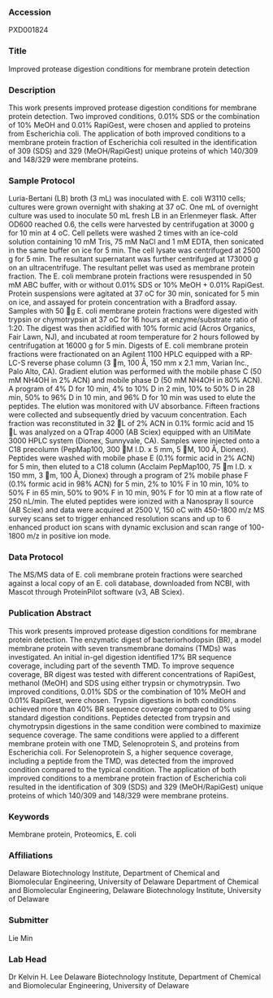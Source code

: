 ### Accession
PXD001824

### Title
Improved protease digestion conditions for membrane protein detection

### Description
This work presents improved protease digestion conditions for membrane protein detection. Two improved conditions, 0.01% SDS or the combination of 10% MeOH and 0.01% RapiGest, were chosen and applied to proteins from Escherichia coli. The application of both improved conditions to a membrane protein fraction of Escherichia coli resulted in the identification of 309 (SDS) and 329 (MeOH/RapiGest) unique proteins of which 140/309 and 148/329 were membrane proteins.

### Sample Protocol
Luria-Bertani (LB) broth (3 mL) was inoculated with E. coli W3110 cells; cultures were grown overnight with shaking at 37 oC. One mL of overnight culture was used to inoculate 50 mL fresh LB in an Erlenmeyer flask. After OD600 reached 0.6, the cells were harvested by centrifugation at 3000 g for 10 min at 4 oC. Cell pellets were washed 2 times with an ice-cold solution containing 10 mM Tris, 75 mM NaCl and 1 mM EDTA, then sonicated in the same buffer on ice for 5 min. The cell lysate was centrifuged at 2500 g for 5 min. The resultant supernatant was further centrifuged at 173000 g on an ultracentrifuge. The resultant pellet was used as membrane protein fraction. The E. coli membrane protein fractions were resuspended in 50 mM ABC buffer, with or without 0.01% SDS or 10% MeOH + 0.01% RapiGest. Protein suspensions were agitated at 37 oC for 30 min, sonicated for 5 min on ice, and assayed for protein concentration with a Bradford assay. Samples with 50 g E. coli membrane protein fractions were digested with trypsin or chymotrypsin at 37 oC for 16 hours at enzyme/substrate ratio of 1:20. The digest was then acidified with 10% formic acid (Acros Organics, Fair Lawn, NJ), and incubated at room temperature for 2 hours followed by centrifugation at 16000 g for 5 min.  Digests of E. coli membrane protein fractions were fractionated on an Agilent 1100 HPLC equipped with a RP-LC-S reverse phase column (3 m, 100 Å, 150 mm x 2.1 mm, Varian Inc., Palo Alto, CA). Gradient elution was performed with the mobile phase C (50 mM NH4OH in 2% ACN) and mobile phase D (50 mM NH4OH in 80% ACN). A program of 4% D for 10 min, 4% to 10% D in 2 min, 10% to 50% D in 28 min, 50% to 96% D in 10 min, and 96% D for 10 min was used to elute the peptides. The elution was monitored with UV absorbance. Fifteen fractions were collected and subsequently dried by vacuum concentration. Each fraction was reconstituted in 32 L of 2% ACN in 0.1% formic acid and 15 L was analyzed on a QTrap 4000 (AB Sciex) equipped with an UltiMate 3000 HPLC system (Dionex, Sunnyvale, CA). Samples were injected onto a C18 precolumn (PepMap100, 300 M I.D. x 5 mm, 5 M, 100 Å, Dionex). Peptides were washed with mobile phase E (0.1% formic acid in 2% ACN) for 5 min, then eluted to a C18 column (Acclaim PepMap100, 75 m I.D. x 150 mm, 3 m, 100 Å, Dionex) through a program of 2% mobile phase F (0.1% formic acid in 98% ACN) for 5 min, 2% to 10% F in 10 min, 10% to 50% F in 65 min, 50% to 90% F in 10 min, 90% F for 10 min at a flow rate of 250 nL/min. The eluted peptides were ionized with a Nanospray II source (AB Sciex) and data were acquired at 2500 V, 150 oC with 450-1800 m/z MS survey scans set to trigger enhanced resolution scans and up to 6 enhanced product ion scans with dynamic exclusion and scan range of 100-1800 m/z in positive ion mode.

### Data Protocol
The MS/MS data of E. coli membrane protein fractions were searched against a local copy of an E. coli database, downloaded from NCBI, with Mascot through ProteinPilot software (v3, AB Sciex).

### Publication Abstract
This work presents improved protease digestion conditions for membrane protein detection. The enzymatic digest of bacteriorhodopsin (BR), a model membrane protein with seven transmembrane domains (TMDs) was investigated. An initial in-gel digestion identified 17% BR sequence coverage, including part of the seventh TMD. To improve sequence coverage, BR digest was tested with different concentrations of RapiGest, methanol (MeOH) and SDS using either trypsin or chymotrypsin. Two improved conditions, 0.01% SDS or the combination of 10% MeOH and 0.01% RapiGest, were chosen. Trypsin digestions in both conditions achieved more than 40% BR sequence coverage compared to 0% using standard digestion conditions. Peptides detected from trypsin and chymotrypsin digestions in the same condition were combined to maximize sequence coverage. The same conditions were applied to a different membrane protein with one TMD, Selenoprotein S, and proteins from Escherichia coli. For Selenoprotein S, a higher sequence coverage, including a peptide from the TMD, was detected from the improved condition compared to the typical condition. The application of both improved conditions to a membrane protein fraction of Escherichia coli resulted in the identification of 309 (SDS) and 329 (MeOH/RapiGest) unique proteins of which 140/309 and 148/329 were membrane proteins.

### Keywords
Membrane protein, Proteomics, E. coli

### Affiliations
Delaware Biotechnology Institute, Department of Chemical and Biomolecular Engineering, University of Delaware
Department of Chemical and Biomolecular Engineering, Delaware Biotechnology Institute, University of Delaware 

### Submitter
Lie Min

### Lab Head
Dr Kelvin H. Lee
Delaware Biotechnology Institute, Department of Chemical and Biomolecular Engineering, University of Delaware


